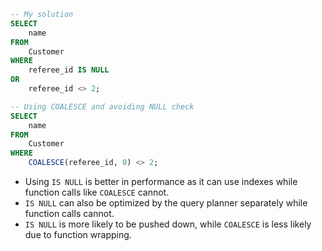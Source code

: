 ```SQL
-- My solution
SELECT
    name
FROM
    Customer
WHERE
    referee_id IS NULL 
OR 
    referee_id <> 2;

-- Using COALESCE and avoiding NULL check
SELECT
    name
FROM
    Customer
WHERE
    COALESCE(referee_id, 0) <> 2;
```
- Using `IS NULL` is better in performance as it can use indexes while function calls like `COALESCE` cannot.
- `IS NULL` can also be optimized by the query planner separately while function calls cannot.
- `IS NULL` is more likely to be pushed down, while `COALESCE` is less likely due to function wrapping.